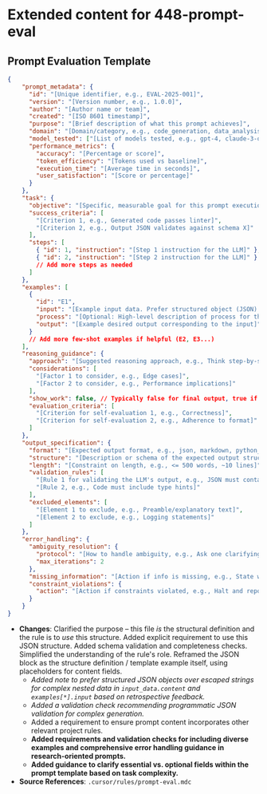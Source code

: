 # Extended content for 448-prompt-eval

## Prompt Evaluation Template

```json
{
    "prompt_metadata": {
      "id": "[Unique identifier, e.g., EVAL-2025-001]",
      "version": "[Version number, e.g., 1.0.0]",
      "author": "[Author name or team]",
      "created": "[ISO 8601 timestamp]",
      "purpose": "[Brief description of what this prompt achieves]",
      "domain": "[Domain/category, e.g., code_generation, data_analysis]",
      "model_tested": ["[List of models tested, e.g., gpt-4, claude-3-opus]"],
      "performance_metrics": {
        "accuracy": "[Percentage or score]",
        "token_efficiency": "[Tokens used vs baseline]",
        "execution_time": "[Average time in seconds]",
        "user_satisfaction": "[Score or percentage]"
      }
    },
    "task": {
      "objective": "[Specific, measurable goal for this prompt execution]",
      "success_criteria": [
        "[Criterion 1, e.g., Generated code passes linter]",
        "[Criterion 2, e.g., Output JSON validates against schema X]"
      ],
      "steps": [
        { "id": 1, "instruction": "[Step 1 instruction for the LLM]" },
        { "id": 2, "instruction": "[Step 2 instruction for the LLM]" }
        // Add more steps as needed
      ]
    },
    "examples": [
      {
        "id": "E1",
        "input": "[Example input data. Prefer structured object (JSON) over escaped strings if input is complex.]",
        "process": "[Optional: High-level description of process for this example]",
        "output": "[Example desired output corresponding to the input]"
      }
      // Add more few-shot examples if helpful (E2, E3...)
    ],
    "reasoning_guidance": {
      "approach": "[Suggested reasoning approach, e.g., Think step-by-step, Chain-of-thought]",
      "considerations": [
        "[Factor 1 to consider, e.g., Edge cases]",
        "[Factor 2 to consider, e.g., Performance implications]"
      ],
      "show_work": false, // Typically false for final output, true if debugging/transparency needed
      "evaluation_criteria": [
        "[Criterion for self-evaluation 1, e.g., Correctness]",
        "[Criterion for self-evaluation 2, e.g., Adherence to format]"
      ]
    },
    "output_specification": {
      "format": "[Expected output format, e.g., json, markdown, python_code]",
      "structure": "[Description or schema of the expected output structure]",
      "length": "[Constraint on length, e.g., <= 500 words, ~10 lines]",
      "validation_rules": [
        "[Rule 1 for validating the LLM's output, e.g., JSON must contain 'results' key]",
        "[Rule 2, e.g., Code must include type hints]"
      ],
      "excluded_elements": [
        "[Element 1 to exclude, e.g., Preamble/explanatory text]",
        "[Element 2 to exclude, e.g., Logging statements]"
      ]
    },
    "error_handling": {
      "ambiguity_resolution": {
        "protocol": "[How to handle ambiguity, e.g., Ask one clarifying question OR state assumptions.]",
        "max_iterations": 2
      },
      "missing_information": "[Action if info is missing, e.g., State what's missing; proceed best-effort or halt as instructed.]",
      "constraint_violations": {
        "action": "[Action if constraints violated, e.g., Halt and report violation.]"
      }
    }
}
```

*   **Changes**: Clarified the purpose – this file *is* the structural definition and the rule is to *use* this structure. Added explicit requirement to use this JSON structure. Added schema validation and completeness checks. Simplified the understanding of the rule's role. Reframed the JSON block as the structure definition / template example itself, using placeholders for content fields.
    *   *Added note to prefer structured JSON objects over escaped strings for complex nested data in `input_data.content` and `examples[*].input` based on retrospective feedback.* 
    *   *Added a validation check recommending programmatic JSON validation for complex generation.* 
    *   Added a requirement to ensure prompt content incorporates other relevant project rules.
    *   **Added requirements and validation checks for including diverse examples and comprehensive error handling guidance in research-oriented prompts.**
    *   **Added guidance to clarify essential vs. optional fields within the prompt template based on task complexity.**
*   **Source References**: `.cursor/rules/prompt-eval.mdc`